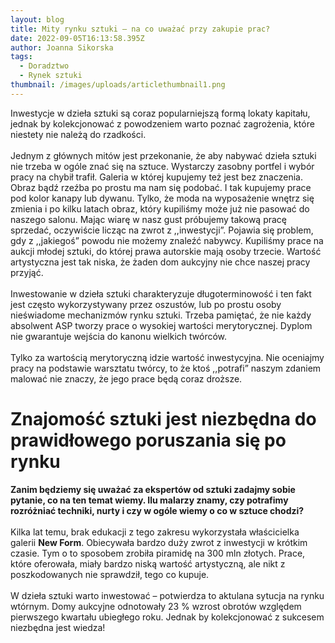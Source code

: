 ```yaml
---
layout: blog
title: Mity rynku sztuki – na co uważać przy zakupie prac?
date: 2022-09-05T16:13:58.395Z
author: Joanna Sikorska
tags:
  - Doradztwo
  - Rynek sztuki
thumbnail: /images/uploads/articlethumbnail1.png
---
```

Inwestycje w dzieła sztuki są coraz popularniejszą formą lokaty kapitału, jednak by kolekcjonować z powodzeniem warto poznać zagrożenia, które niestety nie należą do rzadkości.\
\
Jednym z głównych mitów jest przekonanie, że aby nabywać dzieła sztuki nie trzeba w ogóle znać się na sztuce. Wystarczy zasobny portfel i wybór pracy na chybił trafił. Galeria w której kupujemy też jest bez znaczenia. Obraz bądź rzeźba po prostu ma nam się podobać. I tak kupujemy prace pod kolor kanapy lub dywanu. Tylko, że moda na wyposażenie wnętrz się zmienia i po kilku latach obraz, który kupiliśmy może już nie pasować do naszego salonu. Mając wiarę w nasz gust próbujemy takową pracę sprzedać, oczywiście licząc na zwrot z ,,inwestycji”. Pojawia się problem, gdy z ,,jakiegoś” powodu nie możemy znaleźć nabywcy. Kupiliśmy prace na aukcji młodej sztuki, do której prawa autorskie mają osoby trzecie. Wartość artystyczna jest tak niska, że żaden dom aukcyjny nie chce naszej pracy przyjąć.\
\
Inwestowanie w dzieła sztuki charakteryzuje długoterminowość i ten fakt jest często wykorzystywany przez oszustów, lub po prostu osoby nieświadome mechanizmów rynku sztuki. Trzeba pamiętać, że nie każdy absolwent ASP tworzy prace o wysokiej wartości merytorycznej. Dyplom nie gwarantuje wejścia do kanonu wielkich twórców.\
\
Tylko za wartością merytoryczną idzie wartość inwestycyjna. Nie oceniajmy pracy na podstawie warsztatu twórcy, to że ktoś ,,potrafi” naszym zdaniem malować nie znaczy, że jego prace będą coraz droższe.

# Znajomość sztuki jest niezbędna do prawidłowego poruszania się po rynku

**Zanim będziemy się uważać za ekspertów od sztuki zadajmy sobie pytanie, co na ten temat wiemy. Ilu malarzy znamy, czy potrafimy rozróżniać techniki, nurty i czy w ogóle wiemy o co w sztuce chodzi?**\
\
Kilka lat temu, brak edukacji z tego zakresu wykorzystała właścicielka galerii **New Form**. Obiecywała bardzo duży zwrot z inwestycji w krótkim czasie. Tym o to sposobem zrobiła piramidę na 300 mln złotych. Prace, które oferowała, miały bardzo niską wartość artystyczną, ale nikt z poszkodowanych nie sprawdził, tego co kupuje.\
\
W dzieła sztuki warto inwestować – potwierdza to aktulana sytucja na rynku wtórnym. Domy aukcyjne odnotowały 23 % wzrost obrotów względem pierwszego kwartału ubiegłego roku. Jednak by kolekcjonować z sukcesem niezbędna jest wiedza!